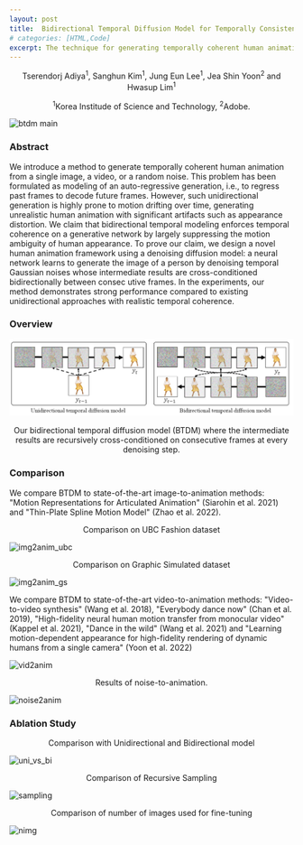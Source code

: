 ```yaml
---
layout: post
title:  Bidirectional Temporal Diffusion Model for Temporally Consistent Human Animation
# categories: [HTML,Code]
excerpt: The technique for generating temporally coherent human animations. It uses bidirectional temporal modeling and a denoising diffusion model to reduce motion ambiguities and improve realism.
---
```

<p style="text-align:center">Tserendorj Adiya<sup>1</sup>, Sanghun Kim<sup>1</sup>, Jung Eun Lee<sup>1</sup>, Jea Shin Yoon<sup>2</sup> and Hwasup Lim<sup>1</sup></p>
<p style="text-align:center"><sup>1</sup>Korea Institude of Science and Technology, <sup>2</sup>Adobe.</p>

<img src="../images/btdm_main.gif" alt="btdm main" />

<h3>Abstract</h3>

We introduce a method to generate temporally coherent human animation from a single image, a video, or a random noise. This problem has been formulated as modeling of an auto-regressive generation, i.e., to regress past frames to decode future frames. However, such unidirectional generation is highly prone to motion drifting over time, generating unrealistic human animation with significant artifacts such as appearance distortion. We claim that bidirectional temporal modeling enforces temporal coherence on a generative network by largely suppressing the motion ambiguity of human appearance. To prove our claim, we design a novel human animation framework using a denoising diffusion model: a neural network learns to generate the image of a person by denoising temporal Gaussian noises whose intermediate results are cross-conditioned bidirectionally between consec utive frames. In the experiments, our method demonstrates strong performance compared to existing unidirectional approaches with realistic temporal coherence.

<h3>Overview</h3>
<img src="../images/btdm_overview.png" alt="single image comp 1" />
<p style="text-align:center">Our bidirectional temporal diffusion model (BTDM) where the intermediate results are recursively cross-conditioned on consecutive frames at every denoising step.</p>

<h3>Comparison</h3>
We compare BTDM to state-of-the-art image-to-animation methods: "Motion Representations for Articulated Animation" (Siarohin et al. 2021) and "Thin-Plate Spline Motion Model" (Zhao et al. 2022).
<!-- <p style="text-align:center"></p> -->
<p style="text-align:center">Comparison on UBC Fashion dataset</p>
<img src="../images/btdm_img2anim_ubc.gif" alt="img2anim_ubc" />

<p style="text-align:center">Comparison on Graphic Simulated dataset</p>
<img src="../images/btdm_img2anim_gs.gif" alt="img2anim_gs" />

We compare BTDM to state-of-the-art video-to-animation methods: "Video-to-video synthesis" (Wang et al. 2018), "Everybody dance now" (Chan et al. 2019), "High-fidelity neural human
motion transfer from monocular video" (Kappel et al. 2021), "Dance in the wild" (Wang et al. 2021) and "Learning motion-dependent appearance for high-fidelity rendering of dynamic
humans from a single camera" (Yoon et al. 2022)

<img src="../images/btdm_vid2anim.gif" alt="vid2anim" />

<p style="text-align:center">Results of noise-to-animation.</p>
<img src="../images/btdm_noise2anim.gif" alt="noise2anim" />

<h3>Ablation Study</h3>
<p style="text-align:center">Comparison with Unidirectional and Bidirectional model</p>
<img src="../images/btdm_uni_vs_bi.gif" alt="uni_vs_bi" />
<p style="text-align:center">Comparison of Recursive Sampling</p>
<img src="../images/btdm_sampling.gif" alt="sampling" />
<p style="text-align:center">Comparison of number of images used for fine-tuning</p>
<img src="../images/btdm_nimg.gif" alt="nimg" />